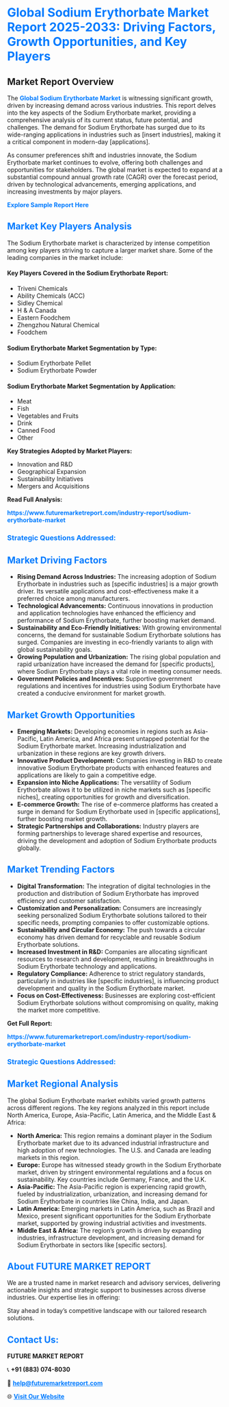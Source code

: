 <h1 style="color: #007BFF;">Global Sodium Erythorbate Market Report 2025-2033: Driving Factors, Growth Opportunities, and Key Players</h1>

<section id="overview">
<h2>Market Report Overview</h2>
<p>The <a href="https://www.futuremarketreport.com/industry-report/sodium-erythorbate-market" style="color: #007BFF; text-decoration: none;"><strong>Global Sodium Erythorbate Market</strong></a> is witnessing significant growth, driven by increasing demand across various industries. This report delves into the key aspects of the Sodium Erythorbate market, providing a comprehensive analysis of its current status, future potential, and challenges. The demand for Sodium Erythorbate has surged due to its wide-ranging applications in industries such as [insert industries], making it a critical component in modern-day [applications].</p>
<p>As consumer preferences shift and industries innovate, the Sodium Erythorbate market continues to evolve, offering both challenges and opportunities for stakeholders. The global market is expected to expand at a substantial compound annual growth rate (CAGR) over the forecast period, driven by technological advancements, emerging applications, and increasing investments by major players.</p>
</section>

<section id="overview">
<p><a href="https://www.futuremarketreport.com/request-sample/reportId=90425" style="color: #007BFF; text-decoration: none;"><strong>Explore Sample Report Here</strong></a></p>
</section>

<section id="key-players">
<h2 style="color: #007BFF;">Market Key Players Analysis</h2>
<p>The Sodium Erythorbate market is characterized by intense competition among key players striving to capture a larger market share. Some of the leading companies in the market include:</p>
<h4>Key Players Covered in the Sodium Erythorbate Report:</h4>
<ul><li>Triveni Chemicals</li><li>Ability Chemicals (ACC)</li><li>Sidley Chemical</li><li>H &amp; A Canada</li><li>Eastern Foodchem</li><li>Zhengzhou Natural Chemical</li><li>Foodchem</li></ul>
<h4>Sodium Erythorbate Market Segmentation by Type:</h4>
<ul><li>Sodium Erythorbate Pellet</li><li>Sodium Erythorbate Powder</li></ul>

<h4>Sodium Erythorbate Market Segmentation by Application:</h4>
<ul><li>Meat</li><li>Fish</li><li>Vegetables and Fruits</li><li>Drink</li><li>Canned Food</li><li>Other</li></ul>
<p><strong>Key Strategies Adopted by Market Players:</strong></p>
<ul>
<li>Innovation and R&D</li>
<li>Geographical Expansion</li>
<li>Sustainability Initiatives</li>
<li>Mergers and Acquisitions</li>
</ul>
</section>

<section>
<p><strong>Read Full Analysis: </strong></p><a href="https://www.futuremarketreport.com/industry-report/sodium-erythorbate-market" style="color: #007BFF; text-decoration: none;"><strong>https://www.futuremarketreport.com/industry-report/sodium-erythorbate-market</strong></a>
<h3 style="color: #007BFF;">Strategic Questions Addressed:</h3>
</section>

<section id="driving-factors">
<h2 style="color: #007BFF;">Market Driving Factors</h2>
<ul>
<li><strong>Rising Demand Across Industries:</strong> The increasing adoption of Sodium Erythorbate in industries such as [specific industries] is a major growth driver. Its versatile applications and cost-effectiveness make it a preferred choice among manufacturers.</li>
<li><strong>Technological Advancements:</strong> Continuous innovations in production and application technologies have enhanced the efficiency and performance of Sodium Erythorbate, further boosting market demand.</li>
<li><strong>Sustainability and Eco-Friendly Initiatives:</strong> With growing environmental concerns, the demand for sustainable Sodium Erythorbate solutions has surged. Companies are investing in eco-friendly variants to align with global sustainability goals.</li>
<li><strong>Growing Population and Urbanization:</strong> The rising global population and rapid urbanization have increased the demand for [specific products], where Sodium Erythorbate plays a vital role in meeting consumer needs.</li>
<li><strong>Government Policies and Incentives:</strong> Supportive government regulations and incentives for industries using Sodium Erythorbate have created a conducive environment for market growth.</li>
</ul>
</section>

<section id="growth-opportunities">
<h2 style="color: #007BFF;">Market Growth Opportunities</h2>
<ul>
<li><strong>Emerging Markets:</strong> Developing economies in regions such as Asia-Pacific, Latin America, and Africa present untapped potential for the Sodium Erythorbate market. Increasing industrialization and urbanization in these regions are key growth drivers.</li>
<li><strong>Innovative Product Development:</strong> Companies investing in R&D to create innovative Sodium Erythorbate products with enhanced features and applications are likely to gain a competitive edge.</li>
<li><strong>Expansion into Niche Applications:</strong> The versatility of Sodium Erythorbate allows it to be utilized in niche markets such as [specific niches], creating opportunities for growth and diversification.</li>
<li><strong>E-commerce Growth:</strong> The rise of e-commerce platforms has created a surge in demand for Sodium Erythorbate used in [specific applications], further boosting market growth.</li>
<li><strong>Strategic Partnerships and Collaborations:</strong> Industry players are forming partnerships to leverage shared expertise and resources, driving the development and adoption of Sodium Erythorbate products globally.</li>
</ul>
</section>

<section id="trending-factors">
<h2 style="color: #007BFF;">Market Trending Factors</h2>
<ul>
<li><strong>Digital Transformation:</strong> The integration of digital technologies in the production and distribution of Sodium Erythorbate has improved efficiency and customer satisfaction.</li>
<li><strong>Customization and Personalization:</strong> Consumers are increasingly seeking personalized Sodium Erythorbate solutions tailored to their specific needs, prompting companies to offer customizable options.</li>
<li><strong>Sustainability and Circular Economy:</strong> The push towards a circular economy has driven demand for recyclable and reusable Sodium Erythorbate solutions.</li>
<li><strong>Increased Investment in R&D:</strong> Companies are allocating significant resources to research and development, resulting in breakthroughs in Sodium Erythorbate technology and applications.</li>
<li><strong>Regulatory Compliance:</strong> Adherence to strict regulatory standards, particularly in industries like [specific industries], is influencing product development and quality in the Sodium Erythorbate market.</li>
<li><strong>Focus on Cost-Effectiveness:</strong> Businesses are exploring cost-efficient Sodium Erythorbate solutions without compromising on quality, making the market more competitive.</li>
</ul>
</section>

<section>
<p><strong>Get Full Report: </strong></p><a href="https://www.futuremarketreport.com/industry-report/sodium-erythorbate-market" style="color: #007BFF; text-decoration: none;"><strong>https://www.futuremarketreport.com/industry-report/sodium-erythorbate-market</strong></a>
<h3 style="color: #007BFF;">Strategic Questions Addressed:</h3>
</section>


<section id="regional-analysis">
<h2 style="color: #007BFF;">Market Regional Analysis</h2>
<p>The global Sodium Erythorbate market exhibits varied growth patterns across different regions. The key regions analyzed in this report include North America, Europe, Asia-Pacific, Latin America, and the Middle East & Africa:</p>
<ul>
<li><strong>North America:</strong> This region remains a dominant player in the Sodium Erythorbate market due to its advanced industrial infrastructure and high adoption of new technologies. The U.S. and Canada are leading markets in this region.</li>
<li><strong>Europe:</strong> Europe has witnessed steady growth in the Sodium Erythorbate market, driven by stringent environmental regulations and a focus on sustainability. Key countries include Germany, France, and the U.K.</li>
<li><strong>Asia-Pacific:</strong> The Asia-Pacific region is experiencing rapid growth, fueled by industrialization, urbanization, and increasing demand for Sodium Erythorbate in countries like China, India, and Japan.</li>
<li><strong>Latin America:</strong> Emerging markets in Latin America, such as Brazil and Mexico, present significant opportunities for the Sodium Erythorbate market, supported by growing industrial activities and investments.</li>
<li><strong>Middle East & Africa:</strong> The region’s growth is driven by expanding industries, infrastructure development, and increasing demand for Sodium Erythorbate in sectors like [specific sectors].</li>
</ul>
</section>

<footer>
<h2 style="color: #007BFF;">About FUTURE MARKET REPORT</h2>
<p>We are a trusted name in market research and advisory services, delivering actionable insights and strategic support to businesses across diverse industries. Our expertise lies in offering:</p>

<p>Stay ahead in today’s competitive landscape with our tailored research solutions.</p>

<h2 style="color: #007BFF;">Contact Us:</h2>
<p><strong>FUTURE MARKET REPORT</strong></p>
<p>📞 <strong>+91 (883) 074-8030</strong></p>
<p>📧 <strong><a href="mailto:help@futuremarketreport.com" style="color: #007BFF;">help@futuremarketreport.com</a></strong></p>
<p>🌐 <strong><a href="https://www.futuremarketreport.com/" style="color: #007BFF;">Visit Our Website</a></strong></p>
</footer>